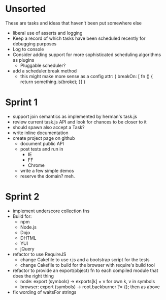 Unsorted
========
These are tasks and ideas that haven't been put somewhere else

* liberal use of asserts and logging
* Keep a record of which tasks have been scheduled recently for debugging purposes
* Log to console
* Consider adding support for more sophisticated scheduling algorithms as plugins
  * Pluggable scheduler?
* add a scheduler.break method
  * this might make more sense as a config attr: 
    { breakOn: [ fn () { return something.is(broke); }] }

Sprint 1
========
* support join semantics as implemented by herman's task.js
* review current task.js API and look for chances to be closer to it
* should spawn also accept a Task?
* write inline documentation
* create project page on github
  * document public API
  * post tests and run in
    * IE
    * FF
    * Chrome
  * write a few simple demos
  * reserve the domain? meh.

Sprint 2
========
* implement underscore collection fns
* Build for:
  * npm
  * Node.js
  * Dojo
  * DHTML
  * YUI
  * jQuery
* refactor to use RequireJS
  * change Cakefile to use r.js and a bootstrap script for the tests
  * change Cakefile to build for the browser with require's build tool
* refactor to provide an export(object) fn to each compiled module that does the right thing
  * node: export (symbols) -> exports[k] = v for own k, v in symbols
  * browser: export (symbols) -> root.backburner ?= {}; then as above
* fix wording of waitsFor strings
